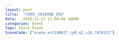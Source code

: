 ```yaml
---
layout: post
title:  "이벤트_2019여름_엔딩"
date:   2020-12-27 11:00:00 +0000
categories: Event
Tags: Story Event
SceneCode: ["scene_evt190627_cp0_q2_s10,7429311"]
---
```

